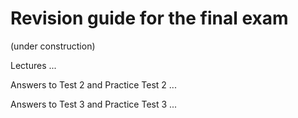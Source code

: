 # Revision guide for the final exam

(under construction)

Lectures ...

Answers to Test 2 and Practice Test 2 ...

Answers to Test 3 and Practice Test 3 ...